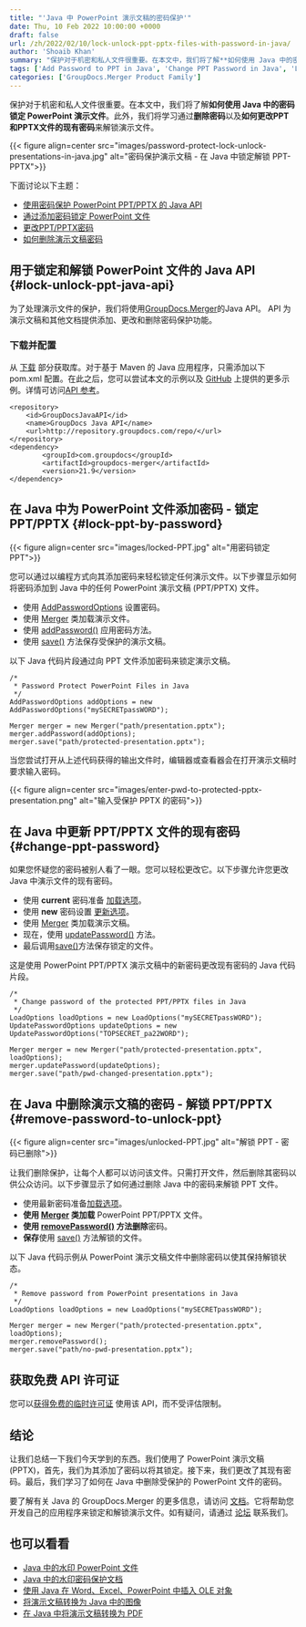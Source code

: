 ```yaml
---
title: "'Java 中 PowerPoint 演示文稿的密码保护'"
date: Thu, 10 Feb 2022 10:00:00 +0000
draft: false
url: /zh/2022/02/10/lock-unlock-ppt-pptx-files-with-password-in-java/
author: 'Shoaib Khan'
summary: "保护对于机密和私人文件很重要。在本文中，我们将了解**如何使用 Java 中的密码锁定 **PowerPoint 演示文件****。此外，我们将学习通过**删除密码**以及**如何更改PPT和PPTX文件的现有密码**来解锁演示文件。"
tags: ['Add Password to PPT in Java', 'Change PPT Password in Java', 'Lock PPT in Java', 'Remove Password in Java', 'Unlock PPT in Java']
categories: ['GroupDocs.Merger Product Family']
---
```


保护对于机密和私人文件很重要。在本文中，我们将了解**如何使用 Java 中的密码锁定 PowerPoint 演示文件**。此外，我们将学习通过**删除密码**以及**如何更改PPT和PPTX文件的现有密码**来解锁演示文件。



{{< figure align=center src="images/password-protect-lock-unlock-presentations-in-java.jpg" alt="密码保护演示文稿 - 在 Java 中锁定解锁 PPT-PPTX">}}


下面讨论以下主题：

* [使用密码保护 PowerPoint PPT/PPTX 的 Java API](#lock-unlock-ppt-java-api)
* [通过添加密码锁定 PowerPoint 文件](#lock-ppt-by-password)
* [更改PPT/PPTX密码](#change-ppt-password)
* [如何删除演示文稿密码](#remove-password-to-unlock-ppt)

## 用于锁定和解锁 PowerPoint 文件的 Java API {#lock-unlock-ppt-java-api}

为了处理演示文件的保护，我们将使用[GroupDocs.Merger](https://products.groupdocs.com/merger/)的Java API。 API 为演示文稿和其他文档提供添加、更改和删除密码保护功能。

### 下载并配置

从 [下载](https://downloads.groupdocs.com/merger/) 部分获取库。对于基于 Maven 的 Java 应用程序，只需添加以下 pom.xml 配置。在此之后，您可以尝试本文的示例以及 [GitHub](https://github.com/groupdocs-merger) 上提供的更多示例。详情可访问[API 参考](https://apireference.groupdocs.com/merger/java)。

```
<repository>
	<id>GroupDocsJavaAPI</id>
	<name>GroupDocs Java API</name>
	<url>http://repository.groupdocs.com/repo/</url>
</repository>
<dependency>
        <groupId>com.groupdocs</groupId>
        <artifactId>groupdocs-merger</artifactId>
        <version>21.9</version> 
</dependency>
```

## 在 Java 中为 PowerPoint 文件添加密码 - 锁定 PPT/PPTX {#lock-ppt-by-password}



{{< figure align=center src="images/locked-PPT.jpg" alt="用密码锁定PPT">}}


您可以通过以编程方式向其添加密码来轻松锁定任何演示文件。以下步骤显示如何将密码添加到 Java 中的任何 PowerPoint 演示文稿 (PPT/PPTX) 文件。

* 使用 [AddPasswordOptions](https://apireference.groupdocs.com/merger/java/com.groupdocs.merger.domain.options/AddPasswordOptions) 设置密码。
* 使用 [Merger](https://apireference.groupdocs.com/merger/java/com.groupdocs.merger/Merger) 类加载演示文件。
* 使用 [addPassword()](https://apireference.groupdocs.com/merger/java/com.groupdocs.merger/Merger#addPassword(com.groupdocs.merger.domain.options.interfaces.IAddPasswordOptions)) 应用密码方法。
* 使用 [save()](https://apireference.groupdocs.com/merger/java/com.groupdocs.merger/Merger#save(java.lang.String)) 方法保存受保护的演示文稿。

以下 Java 代码片段通过向 PPT 文件添加密码来锁定演示文稿。

```
/*
 * Password Protect PowerPoint Files in Java
 */
AddPasswordOptions addOptions = new AddPasswordOptions("mySECRETpassWORD");

Merger merger = new Merger("path/presentation.pptx");
merger.addPassword(addOptions);
merger.save("path/protected-presentation.pptx");
```

当您尝试打开从上述代码获得的输出文件时，编辑器或查看器会在打开演示文稿时要求输入密码。



{{< figure align=center src="images/enter-pwd-to-protected-pptx-presentation.png" alt="输入受保护 PPTX 的密码">}}


## 在 Java 中更新 PPT/PPTX 文件的现有密码 {#change-ppt-password}

如果您怀疑您的密码被别人看了一眼。您可以轻松更改它。以下步骤允许您更改 Java 中演示文件的现有密码。

* 使用 **current** 密码准备 [加载选项](https://apireference.groupdocs.com/merger/java/com.groupdocs.merger.domain.options/LoadOptions)。
* 使用 **new** 密码设置 [更新选项](https://apireference.groupdocs.com/merger/java/com.groupdocs.merger.domain.options/UpdatePasswordOptions)。
* 使用 [Merger](https://apireference.groupdocs.com/merger/java/com.groupdocs.merger/Merger) 类加载演示文稿。
* 现在，使用 [updatePassword()](https://apireference.groupdocs.com/merger/java/com.groupdocs.merger/Merger#updatePassword(com.groupdocs.merger.domain.options.interfaces.IUpdatePasswordOptions)) 方法。
* 最后调用[save()](https://apireference.groupdocs.com/merger/java/com.groupdocs.merger/Merger#save(java.lang.String))方法保存锁定的文件。

这是使用 PowerPoint PPT/PPTX 演示文稿中的新密码更改现有密码的 Java 代码片段。

```
/*
 * Change password of the protected PPT/PPTX files in Java
 */
LoadOptions loadOptions = new LoadOptions("mySECRETpassWORD");
UpdatePasswordOptions updateOptions = new UpdatePasswordOptions("TOPSECRET_pa22WORD");

Merger merger = new Merger("path/protected-presentation.pptx", loadOptions);
merger.updatePassword(updateOptions);
merger.save("path/pwd-changed-presentation.pptx");
```

## 在 Java 中删除演示文稿的密码 - 解锁 PPT/PPTX {#remove-password-to-unlock-ppt}



{{< figure align=center src="images/unlocked-PPT.jpg" alt="解锁 PPT - 密码已删除">}}


让我们删除保护，让每个人都可以访问该文件。只需打开文件，然后删除其密码以供公众访问。以下步骤显示了如何通过删除 Java 中的密码来解锁 PPT 文件。

* 使用最新密码准备[加载选项](https://apireference.groupdocs.com/merger/java/com.groupdocs.merger.domain.options/LoadOptions)。
* **使用 [Merger](https://apireference.groupdocs.com/merger/java/com.groupdocs.merger/Merger) 类加载** PowerPoint PPT/PPTX 文件。
* **使用 [removePassword()](https://apireference.groupdocs.com/merger/java/com.groupdocs.merger/Merger#removePassword()) 方法删除**密码。
* **保存**使用 [save()](https://apireference.groupdocs.com/merger/java/com.groupdocs.merger/Merger#save(java.lang.String)) 方法解锁的文件。

以下 Java 代码示例从 PowerPoint 演示文稿文件中删除密码以使其保持解锁状态。

```
/*
 * Remove password from PowerPoint presentations in Java
 */
LoadOptions loadOptions = new LoadOptions("mySECRETpassWORD");

Merger merger = new Merger("path/protected-presentation.pptx", loadOptions);
merger.removePassword();
merger.save("path/no-pwd-presentation.pptx");
```

## 获取免费 API 许可证

您可以[获得免费的临时许可证](https://purchase.groupdocs.com/temporary-license) 使用该 API，而不受评估限制。

## 结论

让我们总结一下我们今天学到的东西。我们使用了 PowerPoint 演示文稿 (PPTX)，首先，我们为其添加了密码以将其锁定。接下来，我们更改了其现有密码。最后，我们学习了如何在 Java 中删除受保护的 PowerPoint 文件的密码。

要了解有关 Java 的 GroupDocs.Merger 的更多信息，请访问 [文档](https://docs.groupdocs.com/merger)。它将帮助您开发自己的应用程序来锁定和解锁演示文件。如有疑问，请通过 [论坛](https://forum.groupdocs.com/) 联系我们。

## 也可以看看

* [Java 中的水印 PowerPoint 文件](https://blog.groupdocs.com/2021/06/09/watermark-presentation-slides-using-java/)
* [Java 中的水印密码保护文档](https://blog.groupdocs.com/2021/11/26/watermark-password-protected-documents-in-java/)
* [使用 Java 在 Word、Excel、PowerPoint 中插入 OLE 对象](https://blog.groupdocs.com/2020/10/19/insert-ole-objects-in-word-excel-powerpoint-with-java/)
* [将演示文稿转换为 Java 中的图像](https://blog.groupdocs.com/2022/01/18/convert-presentations-to-images-in-java/)
* [在 Java 中将演示文稿转换为 PDF](https://blog.groupdocs.com/2021/02/15/convert-presentations-odp-pptx-ppt-to-pdf-in-java/)





